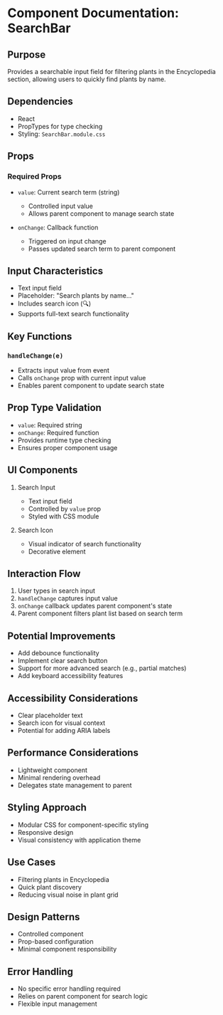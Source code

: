 # Component Documentation: SearchBar

## Purpose
Provides a searchable input field for filtering plants in the Encyclopedia section, allowing users to quickly find plants by name.

## Dependencies
- React
- PropTypes for type checking
- Styling: `SearchBar.module.css`

## Props
### Required Props
- `value`: Current search term (string)
  - Controlled input value
  - Allows parent component to manage search state

- `onChange`: Callback function
  - Triggered on input change
  - Passes updated search term to parent component

## Input Characteristics
- Text input field
- Placeholder: "Search plants by name..."
- Includes search icon (🔍)
- Supports full-text search functionality

## Key Functions
### `handleChange(e)`
- Extracts input value from event
- Calls `onChange` prop with current input value
- Enables parent component to update search state

## Prop Type Validation
- `value`: Required string
- `onChange`: Required function
- Provides runtime type checking
- Ensures proper component usage

## UI Components
1. Search Input
   - Text input field
   - Controlled by `value` prop
   - Styled with CSS module

2. Search Icon
   - Visual indicator of search functionality
   - Decorative element

## Interaction Flow
1. User types in search input
2. `handleChange` captures input value
3. `onChange` callback updates parent component's state
4. Parent component filters plant list based on search term

## Potential Improvements
- Add debounce functionality
- Implement clear search button
- Support for more advanced search (e.g., partial matches)
- Add keyboard accessibility features

## Accessibility Considerations
- Clear placeholder text
- Search icon for visual context
- Potential for adding ARIA labels

## Performance Considerations
- Lightweight component
- Minimal rendering overhead
- Delegates state management to parent

## Styling Approach
- Modular CSS for component-specific styling
- Responsive design
- Visual consistency with application theme

## Use Cases
- Filtering plants in Encyclopedia
- Quick plant discovery
- Reducing visual noise in plant grid

## Design Patterns
- Controlled component
- Prop-based configuration
- Minimal component responsibility

## Error Handling
- No specific error handling required
- Relies on parent component for search logic
- Flexible input management